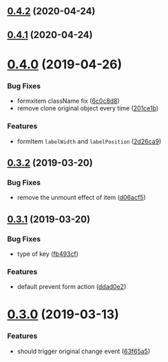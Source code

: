 ## [0.4.2](https://github.com/mengxiong10/easy-formx/compare/v0.4.1...v0.4.2) (2020-04-24)



## [0.4.1](https://github.com/mengxiong10/easy-formx/compare/v0.4.0...v0.4.1) (2020-04-24)



# [0.4.0](https://github.com/mengxiong10/easy-formx/compare/v0.3.2...v0.4.0) (2019-04-26)

### Bug Fixes

- formxitem className fix ([6c0c8d8](https://github.com/mengxiong10/easy-formx/commit/6c0c8d8))
- remove clone original object every time ([201ce1b](https://github.com/mengxiong10/easy-formx/commit/201ce1b))

### Features

- formItem `labelWidth` and `labelPosition` ([2d26ca9](https://github.com/mengxiong10/easy-formx/commit/2d26ca9))

## [0.3.2](https://github.com/mengxiong10/easy-formx/compare/v0.3.1...v0.3.2) (2019-03-20)

### Bug Fixes

- remove the unmount effect of item ([d06acf5](https://github.com/mengxiong10/easy-formx/commit/d06acf5))

## [0.3.1](https://github.com/mengxiong10/easy-formx/compare/v0.3.0...v0.3.1) (2019-03-20)

### Bug Fixes

- type of key ([fb493cf](https://github.com/mengxiong10/easy-formx/commit/fb493cf))

### Features

- default prevent form action ([ddad0e2](https://github.com/mengxiong10/easy-formx/commit/ddad0e2))

# [0.3.0](https://github.com/mengxiong10/easy-formx/compare/v0.2.0...v0.3.0) (2019-03-13)

### Features

- should trigger original change event ([63f65a5](https://github.com/mengxiong10/easy-formx/commit/63f65a5))
